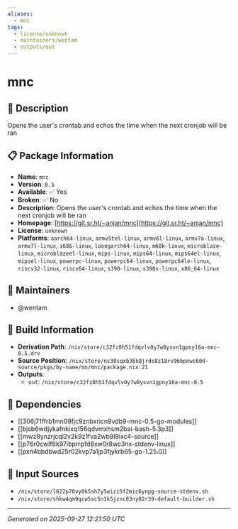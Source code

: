 ```yaml
---
aliases:
  - mnc
tags:
  - license/unknown
  - maintainers/wentam
  - outputs/out
---
```


# mnc

## 📝 Description

Opens the user's crontab and echos the time when the next cronjob will be ran

## 📋 Package Information

- **Name**: `mnc`
- **Version**: `0.5`
- **Available**: ✅ Yes
- **Broken**: ✅ No
- **Description**: Opens the user's crontab and echos the time when the next cronjob will be ran
- **Homepage**: [https://git.sr.ht/~anjan/mnc](https://git.sr.ht/~anjan/mnc)
- **License**: `unknown`
- **Platforms**: `aarch64-linux`, `armv5tel-linux`, `armv6l-linux`, `armv7a-linux`, `armv7l-linux`, `i686-linux`, `loongarch64-linux`, `m68k-linux`, `microblaze-linux`, `microblazeel-linux`, `mips-linux`, `mips64-linux`, `mips64el-linux`, `mipsel-linux`, `powerpc-linux`, `powerpc64-linux`, `powerpc64le-linux`, `riscv32-linux`, `riscv64-linux`, `s390-linux`, `s390x-linux`, `x86_64-linux`
## 👥 Maintainers

- @wentam


## 🔧 Build Information

- **Derivation Path**: `/nix/store/c32fz8h51fdqvlv0y7w8ysvn1gpny16a-mnc-0.5.drv`
- **Source Position**: `/nix/store/ns30sqxb36k8jrds8z18rv96bpnwc60d-source/pkgs/by-name/mn/mnc/package.nix:21`
- **Outputs**:
  - `out`:  `/nix/store/c32fz8h51fdqvlv0y7w8ysvn1gpny16a-mnc-0.5`

## 🔗 Dependencies

- [[306j71ffrb1mn09fjc9znbxricn9vdb9-mnc-0.5-go-modules]]
- [[bjsb6wdjykafnkixq156qdvmxhsm2bai-bash-5.3p3]]
- [[mwz8ynzrjcql2v2k9z1fva2wb9l9ixc4-source]]
- [[p76r0cwlf6k97ibprrpfd8xw0r8wc3nx-stdenv-linux]]
- [[pxn4bbdbwd25r02kvp7a1jp3fjykrb65-go-1.25.0]]

## 📁 Input Sources

- `/nix/store/l622p70vy8k5sh7y5wizi5f2mic6ynpg-source-stdenv.sh`
- `/nix/store/shkw4qm9qcw5sc5n1k5jznc83ny02r39-default-builder.sh`

---
*Generated on 2025-09-27 12:21:50 UTC*
